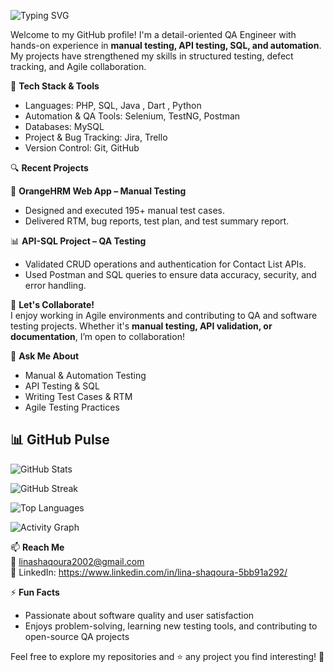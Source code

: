 
![Typing SVG](https://readme-typing-svg.demolab.com?size=25&duration=4000&pause=500&color=FF69B4&center=true&vCenter=true&width=700&lines=Hi+there%2C+I'm+Lina+Shaqoura!;QA+Engineer+%E2%80%A2+Manual+%26+Automation+Testing;From+testing+to+assurance%2C+one+bug+at+a+time.)




Welcome to my GitHub profile! I'm a detail-oriented QA Engineer with hands-on experience in **manual testing, API testing, SQL, and automation**. My projects have strengthened my skills in structured testing, defect tracking, and Agile collaboration.

🔧 **Tech Stack & Tools**

- Languages: PHP, SQL, Java , Dart , Python
- Automation & QA Tools: Selenium, TestNG, Postman  
- Databases: MySQL  
- Project & Bug Tracking: Jira, Trello  
- Version Control: Git, GitHub  

🔍 **Recent Projects**

💼 **OrangeHRM Web App – Manual Testing**  
- Designed and executed 195+ manual test cases.  
- Delivered RTM, bug reports, test plan, and test summary report.  

📊 **API-SQL Project – QA Testing**  
- Validated CRUD operations and authentication for Contact List APIs.  
- Used Postman and SQL queries to ensure data accuracy, security, and error handling.  

🤝 **Let's Collaborate!**  
I enjoy working in Agile environments and contributing to QA and software testing projects. Whether it's **manual testing, API validation, or documentation**, I’m open to collaboration!

💬 **Ask Me About**  
- Manual & Automation Testing  
- API Testing & SQL  
- Writing Test Cases & RTM  
- Agile Testing Practices
  

## 📊 GitHub Pulse  

<!-- GitHub Stats -->
![GitHub Stats](https://github-readme-stats.vercel.app/api?username=Linashaqoura612&show_icons=true&include_all_commits=true&theme=radical&hide_border=true)

<!-- Streak Stats -->
![GitHub Streak](https://streak-stats.demolab.com?user=Linashaqoura612&theme=radical&hide_border=true)

<!-- Top Languages -->
![Top Languages](https://github-readme-stats.vercel.app/api/top-langs/?username=Linashaqoura612&layout=compact&langs_count=8&theme=radical&hide_border=true)

<!-- Activity Graph -->
![Activity Graph](https://github-readme-activity-graph.vercel.app/graph?username=Linashaqoura612&theme=radical&hide_border=true)



📫 **Reach Me**  
📧 linashaqoura2002@gmail.com  
🔗 LinkedIn: https://www.linkedin.com/in/lina-shaqoura-5bb91a292/  

⚡ **Fun Facts**  
- Passionate about software quality and user satisfaction  
- Enjoys problem-solving, learning new testing tools, and contributing to open-source QA projects  

Feel free to explore my repositories and ⭐ any project you find interesting! 🚀
